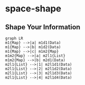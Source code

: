 # space-shape

**Shape Your Information**
---
``` mermaid
graph LR
m1{Map} -->|a| m1d1(Data)
m1{Map} -->|b| m1d2(Data)
m1{Map} -->|c| m1m2{Map}
m1m2{Map} -->|a| m2l1{List}
m1m2{Map} -->|b| m2d1(Data)
m2l1{List} -->|1| m2l1d1(Data)
m2l1{List} -->|2| m2l1d2(Data)
m2l1{List} -->|3| m2l1d3(Data)
m2l1{List} -->|4| m2l1d4(Data)
```
